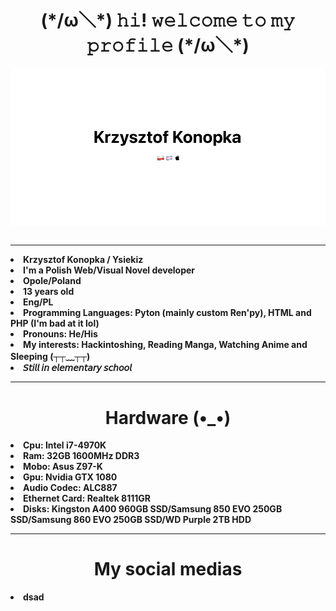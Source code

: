 <body>
<h1 align="center"> (*/ω＼*) 𝚑𝚒! 𝚠𝚎𝚕𝚌𝚘𝚖𝚎 𝚝𝚘 𝚖𝚢 𝚙𝚛𝚘𝚏𝚒𝚕𝚎 (*/ω＼*) </h1>
<div>
<img src="IMG_6412.png" type="image" align="center"><br><br>
<hr>
<li>
<b>Krzysztof Konopka / Ysiekiz
</li>
<li>
<b>I'm a Polish Web/Visual Novel developer
</li>
<li>
<b>Opole/Poland
</li>
<li>
<b>13 years old
</li>
<li>
<b>Eng/PL
</li>
<li>
<b> Programming Languages: Pyton (mainly custom Ren'py), HTML and PHP (I'm bad at it lol)
<li>
<b>Pronouns: He/His </b>
<li>
<b> My interests: Hackintoshing, Reading Manga, Watching Anime and Sleeping (┬┬﹏┬┬)
</li>
<li>
<b> 𝘚𝘵𝘪𝘭𝘭 𝘪𝘯 𝘦𝘭𝘦𝘮𝘦𝘯𝘵𝘢𝘳𝘺 𝘴𝘤𝘩𝘰𝘰𝘭
</li>
<hr>
<h1 align="center">Hardware (•_•)</h1>
<li>
<b>Cpu: Intel i7-4970K
</li>
<li>
<b>Ram: 32GB 1600MHz DDR3
</li>
<li>
<b>Mobo: Asus Z97-K
</li>
<li>
<b>Gpu: Nvidia GTX 1080
</li>
<li>
<b>Audio Codec: ALC887
</li>
<li>
<b>Ethernet Card: Realtek 8111GR
</li>
<li>
<b>Disks: Kingston A400 960GB SSD/Samsung 850 EVO 250GB SSD/Samsung 860 EVO 250GB SSD/WD Purple 2TB HDD
</li>
<hr>
<h1 align="center">My social medias</h1>
<li>
<a herf="https://www.instagram.com/krzysiekxzv/">dsad</a>
